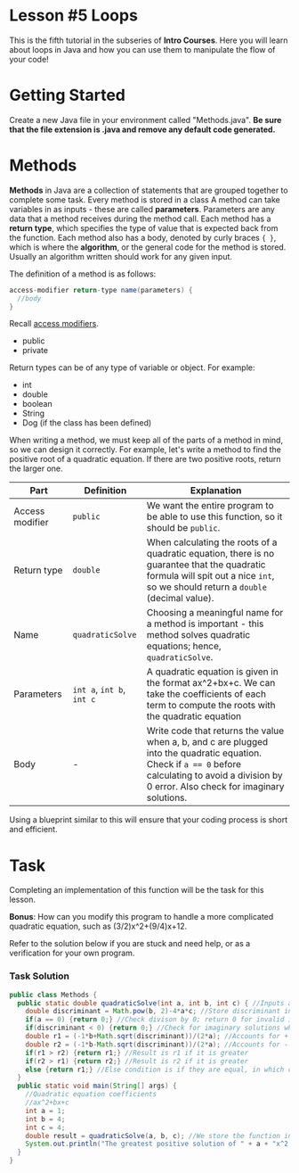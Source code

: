 # Lesson #5 Loops

This is the fifth tutorial in the subseries of **Intro Courses**. Here you will learn about loops in Java and how you can use them to manipulate the flow of your code!

# Getting Started
Create a new Java file in your environment called "Methods.java". **Be sure that the file extension is .java and remove any default code generated.**

# Methods
**Methods** in Java are a collection of statements that are grouped together to complete some task. Every method is stored in a class
A method can take variables in as inputs - these are called **parameters**. Parameters are any data that a method receives during the method call.
Each method has a **return type**, which specifies the type of value that is expected back from the function.
Each method also has a body, denoted by curly braces `{ }`, which is where the **algorithm**, or the general code for the method is stored.
Usually an algorithm written should work for any given input.

The definition of a method is as follows:
```java
access-modifier return-type name(parameters) {
  //body
}
```

Recall [access modifiers](https://github.com/frc6908/JavaForBeginners/blob/master/Lesson%202%20-%20Primitives/Lesson2Primitives.md).
* public
* private

Return types can be of any type of variable or object. For example:
* int
* double
* boolean
* String
* Dog (if the class has been defined)

When writing a method, we must keep all of the parts of a method in mind, so we can design it correctly.
For example, let's write a method to find the positive root of a quadratic equation. If there are two positive roots, return the larger one.

Part | Definition | Explanation
---- | ---- | ----
Access modifier | `public` | We want the entire program to be able to use this function, so it should be `public`.
Return type | `double` | When calculating the roots of a quadratic equation, there is no guarantee that the quadratic formula will spit out a nice `int`, so we should return a `double` (decimal value).
Name | `quadraticSolve` | Choosing a meaningful name for a method is important - this method solves quadratic equations; hence, `quadraticSolve`.
Parameters | `int a`, `int b`, `int c` | A quadratic equation is given in the format ax^2+bx+c. We can take the coefficients of each term to compute the roots with the quadratic equation
Body | - | Write code that returns the value when a, b, and c are plugged into the quadratic equation. Check if `a == 0` before calculating to avoid a division by 0 error. Also check for imaginary solutions.

Using a blueprint similar to this will ensure that your coding process is short and efficient.

# Task

Completing an implementation of this function will be the task for this lesson.

**Bonus**: How can you modify this program to handle a more complicated quadratic equation, such as (3/2)x^2+(9/4)x+12.

Refer to the solution below if you are stuck and need help, or as a verification for your own program.

### Task Solution

```java
public class Methods {
  public static double quadraticSolve(int a, int b, int c) { //Inputs a quadratic equation of form: ax^2+bx+c
    double discriminant = Math.pow(b, 2)-4*a*c; //Store discriminant in its own variable for reusability
    if(a == 0) {return 0;} //Check divison by 0; return 0 for invalid input
    if(discriminant < 0) {return 0;} //Check for imaginary solutions where discriminant is less than 0; return 0 for invalid input
    double r1 = (-1*b+Math.sqrt(discriminant))/(2*a); //Accounts for + of +/- in formula
    double r2 = (-1*b-Math.sqrt(discriminant))/(2*a); //Accounts for - of +/- in formula
    if(r1 > r2) {return r1;} //Result is r1 if it is greater
    if(r2 > r1) {return r2;} //Result is r2 if it is greater
    else {return r1;} //Else condition is if they are equal, in which case return either one (I chose to return r1)
  }
  public static void main(String[] args) {
    //Quadratic equation coefficients
    //ax^2+bx+c
    int a = 1;
    int b = 4;
    int c = 4;
    double result = quadraticSolve(a, b, c); //We store the function in a double variable because we expect the function to return a double
    System.out.println("The greatest positive solution of " + a + "x^2 + " + b + "x + " + c + " is " + result);
  }
}

```
